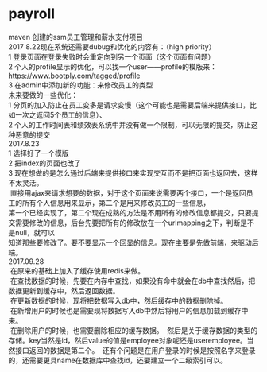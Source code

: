 # payroll
maven 创建的ssm员工管理和薪水支付项目<br>
2017 8.22现在系统还需要dubug和优化的内容有：（high priority）<br>
  1 登录页面在登录失败时会重定向到另一个页面（这个页面有问题）<br>
  2 个人的profile显示的优化，可以找一个user——profile的模版来：https://www.bootply.com/tagged/profile<br>
  3 在admin中添加新的功能：来修改员工的类型<br>
  未来要做的一些优化：<br>
  1 分页的加入防止在员工变多是请求变慢（这个可能也是需要后端来提供接口，比如一次之返回5个员工的信息）、<br>
  2 个人的工作时间表和绩效表系统中并没有做一个限制，可以无限的提交，防止这种恶意的提交<br>
  2017.8.23 <br>
  1 选择好了一个模版<br>
  2 把index的页面也改了<br>
  3 现在想做的是怎么通过后端来提供接口来实现交互而不是把页面也返回去，这样不太灵活。<br>
  直接用ajax来请求想要的数据，对于这个页面来说需要两个接口，一个是返回员工的所有个人信息用来显示，第二个是用来修改员工的一些信息，<br>
第一个已经实现了，第二个现在成熟的方法是不用所有的修改信息都提交，只要提交需要修改的信息，后台先要把所有的修改放在一个urlmapping之下，判断是不是null，就可以<br>
知道那些要修改了。要不要显示一个回显的信息。现在主要是先做前端，来驱动后端。<br>
2017.09.28<br>
  在原来的基础上加入了缓存使用redis来做。<br>
  在查找数据的时候，先要在内存中查找，如果没有命中就会在db中查找然后，把数据更新到缓存中，然后返回数据。<br>
  在更新数据的时候，现将把数据写入db中，然后缓存中的数据删除掉。<br>
  在新增用户的时候也是需要现将数据写入db中然后将用户的信息加载到缓存中来。<br>
  在删除用户的时候，也需要删除相应的缓存数据。
  然后是关于缓存数据的类型的存储。key当然是id，然后value的值是employee对象呢还是useremployee。当然接口返回的数据是第二个。
  还有个问题是在用户登录的时候是按照名字来登录的，还需要更具name在数据库中查找id，还要建立一个二级索引可以。
